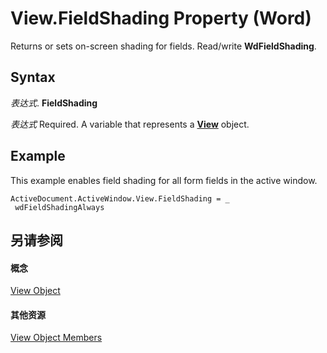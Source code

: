 
# View.FieldShading Property (Word)

Returns or sets on-screen shading for fields. Read/write  **WdFieldShading**.


## Syntax

 _表达式_. **FieldShading**

 _表达式_ Required. A variable that represents a **[View](8bf5b26b-14c0-1985-65b2-3e034360baeb.md)** object.


## Example

This example enables field shading for all form fields in the active window.


```
ActiveDocument.ActiveWindow.View.FieldShading = _ 
 wdFieldShadingAlways
```


## 另请参阅


#### 概念


[View Object](8bf5b26b-14c0-1985-65b2-3e034360baeb.md)
#### 其他资源


[View Object Members](http://msdn.microsoft.com/library/b7d2bd4e-c96d-3b8f-98a0-57c145f9aa42%28Office.15%29.aspx)